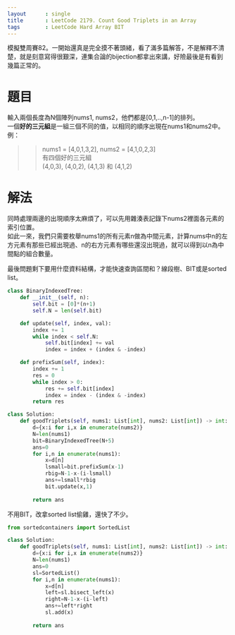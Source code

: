 ```yaml
--- 
layout      : single
title       : LeetCode 2179. Count Good Triplets in an Array
tags        : LeetCode Hard Array BIT 
---
```

模擬雙周賽82。一開始還真是完全摸不著頭緒，看了滿多篇解答，不是解釋不清楚，就是刻意寫得很艱深，連集合論的bijection都拿出來講，好險最後是有看到幾篇正常的。

# 題目
輸入兩個長度為N個陣列nums1, nums2，他們都是[0,1,..,n-1]的排列。  
一個**好的三元組**是一組三個不同的值，以相同的順序出現在nums1和nums2中。  
例：  
>> nums1 = [4,0,1,3,2], nums2 = [4,1,0,2,3]  
>> 有四個好的三元組  
>> (4,0,3), (4,0,2), (4,1,3) 和 (4,1,2)

# 解法
同時處理兩邊的出現順序太麻煩了，可以先用雜湊表記錄下nums2裡面各元素的索引位置。  
如此一來，我們只需要枚舉nums1的所有元素n做為中間元素，計算nums中n的左方元素有那些已經出現過、n的右方元素有哪些還沒出現過，就可以得到以n為中間點的組合數量。  

最後問題剩下要用什麼資料結構，才能快速查詢區間和？線段樹、BIT或是sorted list。

```python
class BinaryIndexedTree:
    def __init__(self, n):
        self.bit = [0]*(n+1)
        self.N = len(self.bit)

    def update(self, index, val):
        index += 1
        while index < self.N:
            self.bit[index] += val
            index = index + (index & -index)

    def prefixSum(self, index):
        index += 1
        res = 0
        while index > 0:
            res += self.bit[index]
            index = index - (index & -index)
        return res

class Solution:
    def goodTriplets(self, nums1: List[int], nums2: List[int]) -> int:
        d={x:i for i,x in enumerate(nums2)}
        N=len(nums1)
        bit=BinaryIndexedTree(N+5)
        ans=0
        for i,n in enumerate(nums1):
            x=d[n]
            lsmall=bit.prefixSum(x-1)
            rbig=N-1-x-(i-lsmall)
            ans+=lsmall*rbig
            bit.update(x,1)
            
        return ans
```

不用BIT，改拿sorted list偷雞，還快了不少。  

```python
from sortedcontainers import SortedList

class Solution:
    def goodTriplets(self, nums1: List[int], nums2: List[int]) -> int:
        d={x:i for i,x in enumerate(nums2)}
        N=len(nums1)
        ans=0
        sl=SortedList()
        for i,n in enumerate(nums1):
            x=d[n]
            left=sl.bisect_left(x)
            right=N-1-x-(i-left)
            ans+=left*right
            sl.add(x)
            
        return ans
``` 